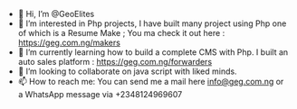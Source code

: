 - 👋 Hi, I’m @GeoElites
- 👀 I’m interested in Php projects, I have built many project using Php one of which is a Resume Make ; You ma check it out here : https://geg.com.ng/makers 
- 🌱 I’m currently learning how to build a complete CMS with Php. I built an auto sales platform : https://geg.com.ng/forwarders
- 💞️ I’m looking to collaborate on java script with liked minds. 
- 📫 How to reach me: You can send me a mail here info@geg.com.ng or a WhatsApp message via +2348124969607 

<!---
GeoElites/GeoElites is a ✨ special ✨ repository because its `README.md` (this file) appears on your GitHub profile.
You can click the Preview link to take a look at your changes.


--->
